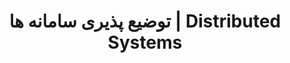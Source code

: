 ---
title: "توضیع پذیری سامانه ها | Distributed Systems"
description: ""
pubDate: "14031218"
updatedDate: ""
version: "آزمایشی"
---